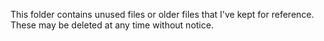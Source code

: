 This folder contains unused files or older files that I've kept for reference. These may be deleted at any time without notice.